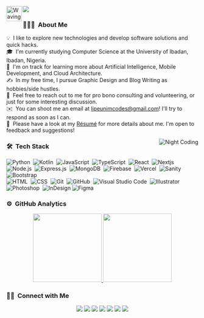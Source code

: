 
<img alt="Waving hands" src="https://i.imgur.com/a6gXtiT.gif" width='40' align="left"/> <img src="https://readme-typing-svg.herokuapp.com/?lines=Hi+Guys!;I'm+Lipeunim!;Full+Stack+Developer!;Mobile+Developer!;Graphics+Designer!;&font=Fira%20Code&center=true&width=380&height=50">

<!-- ## 👋 &nbsp;Hey there! I'm Lipeunim -->

### 👨🏻‍💻 &nbsp;About Me

💡 &nbsp;I like to explore new technologies and develop software solutions and quick hacks.\
🎓 &nbsp;I'm currently studying Computer Science at the University of Ibadan, Ibadan, Nigeria.\
🌱 &nbsp;I'm on track for learning more about Artificial Intelligence, Mobile Development, and Cloud Architecture.\
✍️ &nbsp;In my free time, I pursue Graphic Design and Blog Writing as hobbies/side hustles.\
💬 &nbsp;Feel free to reach out to me for pro bono consulting and volunteering, or just for some interesting discussion.\
✉️ &nbsp;You can shoot me an email at lipeunimcodes@gmail.com! I'll try to respond as soon as I can.\
📄 &nbsp;Please have a look at my [Résumé]() for more details about me. I'm open to feedback and suggestions!

<img alt="Night Coding" src="https://i.imgur.com/EkXtbDh.gif" align="right"/>

### 🛠 &nbsp;Tech Stack

![Python](https://img.shields.io/badge/-Python-05122A?style=flat&logo=python)&nbsp;
![Kotlin](https://img.shields.io/badge/-Kotlin-05122A?style=flat&logo=C&logoColor=A8B9CC)&nbsp;
![JavaScript](https://img.shields.io/badge/-JavaScript-05122A?style=flat&logo=javascript)&nbsp;
![TypeScript](https://img.shields.io/badge/-TypeScript-05122A?style=flat&logo=typescript)&nbsp;
![React](https://img.shields.io/badge/-React-05122A?style=flat&logo=react)&nbsp;
![Nextjs](https://img.shields.io/badge/-Nextjs-05122A?style=flat&logo=next.js)&nbsp;
![Node.js](https://img.shields.io/badge/-Node.js-05122A?style=flat&logo=node.js)&nbsp;
![Express.js](https://img.shields.io/badge/-Express.js-05122A?style=flat&logo=express)&nbsp;
![MongoDB](https://img.shields.io/badge/-MongoDB-05122A?style=flat&logo=mongodb)&nbsp;
![Firebase](https://img.shields.io/badge/-Firebase-05122A?style=flat&logo=firebase)&nbsp;
![Vercel](https://img.shields.io/badge/-Vercel-05122A?style=flat&logo=vercel)&nbsp;
![Sanity](https://img.shields.io/badge/-Sanity-05122A?style=flat&logo=sanity)&nbsp;
![Bootstrap](https://img.shields.io/badge/-Bootstrap-05122A?style=flat&logo=bootstrap&logoColor=563D7C)\
![HTML](https://img.shields.io/badge/-HTML-05122A?style=flat&logo=HTML5)&nbsp;
![CSS](https://img.shields.io/badge/-CSS-05122A?style=flat&logo=CSS3&logoColor=1572B6)&nbsp;
![Git](https://img.shields.io/badge/-Git-05122A?style=flat&logo=git)&nbsp;
![GitHub](https://img.shields.io/badge/-GitHub-05122A?style=flat&logo=github)&nbsp;
![Visual Studio Code](https://img.shields.io/badge/-Visual%20Studio%20Code-05122A?style=flat&logo=visual-studio-code&logoColor=007ACC)&nbsp;
![Illustrator](https://img.shields.io/badge/-Illustrator-05122A?style=flat&logo=adobe-illustrator)&nbsp;
![Photoshop](https://img.shields.io/badge/-Photoshop-05122A?style=flat&logo=adobe-photoshop)&nbsp;
![InDesign](https://img.shields.io/badge/-InDesign-05122A?style=flat&logo=adobe-indesign)
![Figma](https://img.shields.io/badge/-Figma-05122A?style=flat&logo=figma)

### ⚙️ &nbsp;GitHub Analytics

<p align="center">
<a href="https://github.com/devLipeunim">
  <img height="180em" src="https://github-readme-stats-eight-theta.vercel.app/api?username=devLipeunim&show_icons=true&theme=algolia&include_all_commits=true&count_private=true"/>
  <img height="180em" src="https://github-readme-stats-eight-theta.vercel.app/api/top-langs/?username=devLipeunim&layout=compact&langs_count=8&theme=algolia"/>
</a>
</p>

### 🤝🏻 &nbsp;Connect with Me

<p align="center">
<a href="https://www.lipeunim.com"><img src="https://img.shields.io/badge/-lipeunim.com-3423A6?style=flat&logo=Google-Chrome&logoColor=white"/></a>
<a href="https://linkedin.com/in/aniah-moses-lipeunim"><img src="https://img.shields.io/badge/-Aniah%20Moses%20Lipeunim-0077B5?style=flat&logo=Linkedin&logoColor=white"/></a>
<a href="mailto:lipeunimcodes@gmail.com"><img src="https://img.shields.io/badge/-lipeunimcodes@gmail.com-D14836?style=flat&logo=Gmail&logoColor=white"/></a>
<a href="https://instagram.com/lipeunim"><img src="https://img.shields.io/badge/-@lipeunim-E4405F?style=flat&logo=Instagram&logoColor=white"/></a>
<a href="https://facebook.com/aniah.moschindinho"><img src="https://img.shields.io/badge/-@aniah.moschindinho-1877F2?style=flat&logo=Facebook&logoColor=white"/></a>
<a href="https://www.pinterest.ca/mosesaniah86"><img src="https://img.shields.io/badge/-@mosesaniah86-BD081C?style=flat&logo=Pinterest&logoColor=white"/></a>
<a href="https://www.behance.net/lipeunim"><img src="https://img.shields.io/badge/-@lipeunim-1769FF?style=flat&logo=Behance&logoColor=white"/></a>
</p>
